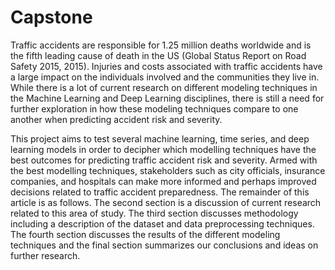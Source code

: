 # Capstone

 Traffic accidents are responsible for 1.25 million deaths worldwide and is the fifth
leading cause of death in the US (Global Status Report on Road Safety 2015, 2015). Injuries and
costs associated with traffic accidents have a large impact on the individuals involved and the
communities they live in. While there is a lot of current research on different modeling
techniques in the Machine Learning and Deep Learning disciplines, there is still a need for
further exploration in how these modeling techniques compare to one another when predicting
accident risk and severity.

 This project aims to test several machine learning, time series, and deep learning models
in order to decipher which modelling techniques have the best outcomes for predicting traffic
accident risk and severity. Armed with the best modelling techniques, stakeholders such as city
officials, insurance companies, and hospitals can make more informed and perhaps improved
decisions related to traffic accident preparedness. The remainder of this article is as follows. The
second section is a discussion of current research related to this area of study. The third section
discusses methodology including a description of the dataset and data preprocessing techniques.
The fourth section discusses the results of the different modeling techniques and the final section
summarizes our conclusions and ideas on further research.
